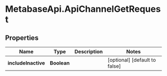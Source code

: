 # MetabaseApi.ApiChannelGetRequest

## Properties

Name | Type | Description | Notes
------------ | ------------- | ------------- | -------------
**includeInactive** | **Boolean** |  | [optional] [default to false]


